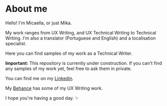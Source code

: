 # About me
Hello! I'm Micaella, or just Mika.

My work ranges from UX Writing, and UX Technical Writing to Technical Writing. I'm also a translator (Portuguese and English) and a localisation specialist.

Here you can find samples of my work as a Technical Writer.

**Important:** This repository is currently under construction. If you can't find any samples of my work yet, feel free to ask them in private.

You can find me on my [Linkedin](https://www.linkedin.com/in/mzni/).

My [Behance](https://www.behance.net/micaellamazoni) has some of my UX Writing work.

I hope you're having a good day. ✨

<!---
mkzni/mkzni is a ✨ special ✨ repository because its `README.md` (this file) appears on your GitHub profile.
You can click the Preview link to take a look at your changes.
--->
